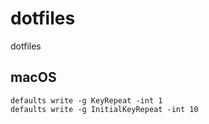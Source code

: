 # dotfiles
dotfiles

## macOS

```
defaults write -g KeyRepeat -int 1
defaults write -g InitialKeyRepeat -int 10
```
